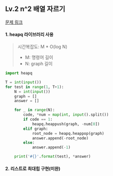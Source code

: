 ## Lv.2 n^2 배열 자르기

[문제 링크](https://swexpertacademy.com/main/code/problem/problemDetail.do?contestProbId=AV-Tj7ya3jYDFAXr&categoryId=AV-Tj7ya3jYDFAXr&categoryType=CODE&problemTitle=2930&orderBy=FIRST_REG_DATETIME&selectCodeLang=ALL&select-1=&pageSize=10&pageIndex=1)

#### 1. heapq 라이브러리 사용
> 시간복잡도: M * O(log N)
> - M: 명령어 길이
> - N: graph 길이

```python
import heapq

T = int(input())
for test in range(1, T+1):
    N = int(input())
    graph = []
    answer = []

    for _ in range(N):
        code, *num = map(int, input().split())
        if code == 1:
            heapq.heappush(graph, -num[0])
        elif graph:
            root_node = heapq.heappop(graph)
            answer.append(-root_node)
        else:
            answer.append(-1)

    print('#{}'.format(test), *answer)
```
#### 2. 리스트로 최대힙 구현(미완)